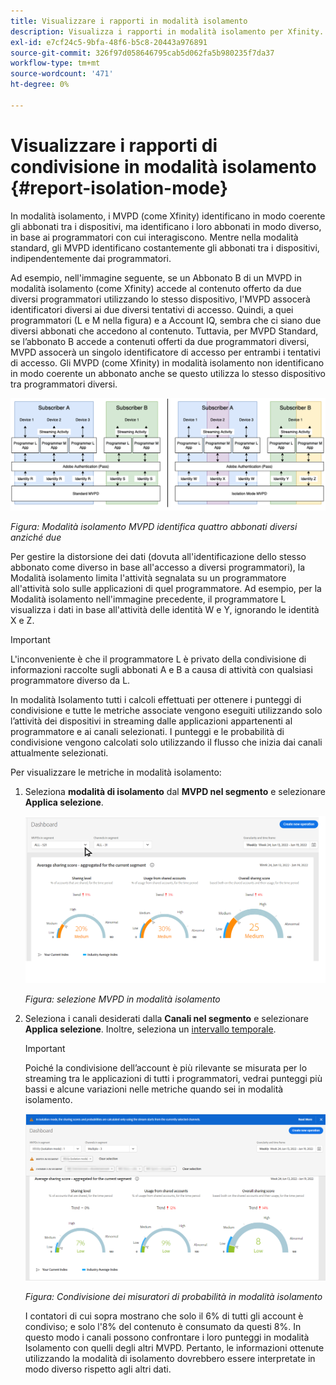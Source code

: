 ```yaml
---
title: Visualizzare i rapporti in modalità isolamento
description: Visualizza i rapporti in modalità isolamento per Xfinity.
exl-id: e7cf24c5-9bfa-48f6-b5c8-20443a976891
source-git-commit: 326f97d058646795cab5d062fa5b980235f7da37
workflow-type: tm+mt
source-wordcount: '471'
ht-degree: 0%

---
```


# Visualizzare i rapporti di condivisione in modalità isolamento {#report-isolation-mode}

In modalità isolamento, i MVPD (come Xfinity) identificano in modo coerente gli abbonati tra i dispositivi, ma identificano i loro abbonati in modo diverso, in base ai programmatori con cui interagiscono. Mentre nella modalità standard, gli MVPD identificano costantemente gli abbonati tra i dispositivi, indipendentemente dai programmatori.

Ad esempio, nell&#39;immagine seguente, se un Abbonato B di un MVPD in modalità isolamento (come Xfinity) accede al contenuto offerto da due diversi programmatori utilizzando lo stesso dispositivo, l&#39;MVPD assocerà identificatori diversi ai due diversi tentativi di accesso. Quindi, a quei programmatori (L e M nella figura) e a Account IQ, sembra che ci siano due diversi abbonati che accedono al contenuto. Tuttavia, per MVPD Standard, se l’abbonato B accede a contenuti offerti da due programmatori diversi, MVPD assocerà un singolo identificatore di accesso per entrambi i tentativi di accesso. Gli MVPD (come Xfinity) in modalità isolamento non identificano in modo coerente un abbonato anche se questo utilizza lo stesso dispositivo tra programmatori diversi.

![](assets/isolation-diff-new.png)

*Figura: Modalità isolamento MVPD identifica quattro abbonati diversi anziché due*

Per gestire la distorsione dei dati (dovuta all&#39;identificazione dello stesso abbonato come diverso in base all&#39;accesso a diversi programmatori), la Modalità isolamento limita l&#39;attività segnalata su un programmatore all&#39;attività solo sulle applicazioni di quel programmatore. Ad esempio, per la Modalità isolamento nell&#39;immagine precedente, il programmatore L visualizza i dati in base all&#39;attività delle identità W e Y, ignorando le identità X e Z.

>[!IMPORTANT]
>
> L&#39;inconveniente è che il programmatore L è privato della condivisione di informazioni raccolte sugli abbonati A e B a causa di attività con qualsiasi programmatore diverso da L.

In modalità Isolamento tutti i calcoli effettuati per ottenere i punteggi di condivisione e tutte le metriche associate vengono eseguiti utilizzando solo l’attività dei dispositivi in streaming dalle applicazioni appartenenti al programmatore e ai canali selezionati.
I punteggi e le probabilità di condivisione vengono calcolati solo utilizzando il flusso che inizia dai canali attualmente selezionati.

Per visualizzare le metriche in modalità isolamento:

1. Seleziona **modalità di isolamento** dal **MVPD nel segmento** e selezionare **Applica selezione**.

   ![](assets/xfinity-in-segment.gif)

   *Figura: selezione MVPD in modalità isolamento*

1. Seleziona i canali desiderati dalla **Canali nel segmento** e selezionare **Applica selezione**. Inoltre, seleziona un [intervallo temporale](/help/AccountIQ/product-concepts.md#granularity-def).

   >[!IMPORTANT]
   >
   >Poiché la condivisione dell’account è più rilevante se misurata per lo streaming tra le applicazioni di tutti i programmatori, vedrai punteggi più bassi e alcune variazioni nelle metriche quando sei in modalità isolamento.

   ![](assets/aggregate-sharing-isolation.png)

   *Figura: Condivisione dei misuratori di probabilità in modalità isolamento*

   I contatori di cui sopra mostrano che solo il 6% di tutti gli account è condiviso; e solo l&#39;8% del contenuto è consumato da questi 8%. In questo modo i canali possono confrontare i loro punteggi in modalità Isolamento con quelli degli altri MVPD. Pertanto, le informazioni ottenute utilizzando la modalità di isolamento dovrebbero essere interpretate in modo diverso rispetto agli altri dati.

